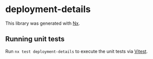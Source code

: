 # deployment-details

This library was generated with [Nx](https://nx.dev).

## Running unit tests

Run `nx test deployment-details` to execute the unit tests via [Vitest](https://vitest.dev/).

